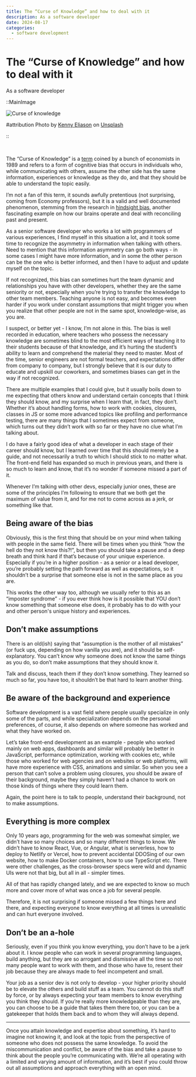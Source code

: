 ```yaml
---
title: The “Curse of Knowledge” and how to deal with it
description: As a software developer
date: 2024-08-17
categories:
  - software development
---
```


# The “Curse of Knowledge” and how to deal with it

As a software developer

::MainImage

![Curse of knowledge](/images/curse_of_knowledge_main.jpg)

#attribution
Photo by <a href="https://unsplash.com/@neonbrand?utm_content=creditCopyText&utm_medium=referral&utm_source=unsplash" target="_blank">
Kenny Eliason</a>
on <a href="https://unsplash.com/photos/green-ceramic-statue-of-a-man-2RRq1BHPq4E?utm_content=creditCopyText&utm_medium=referral&utm_source=unsplash" target="_blank">
Unsplash</a>

::

<br>

The “Curse of Knowledge” is a [term](https://en.wikipedia.org/wiki/Curse_of_knowledge) coined by a bunch of economists
in 1989 and refers to a form of cognitive bias that
occurs in individuals who, while communicating with others, assume the other side has the same information, experiences
or knowledge as they do, and that they should be able to understand the topic easily.

I’m not a fan of this term, it sounds awfully pretentious (not surprising, coming from Economy professors), but it is a
valid and well documented phenomenon, stemming from the research
in [hindsight bias](https://en.wikipedia.org/wiki/Hindsight_bias), another fascinating example on how
our brains operate and deal with reconciling past and present.

As a senior software developer who works a lot with programmers of various experiences, I find myself in this situation
a lot, and it took some time to recognize the asymmetry in information when talking with others. Need to mention that
this information asymmetry can go both ways - in some cases I might have more information, and in some the other person
can be the one who is better informed, and then I have to adjust and update myself on the topic.

If not recognized, this bias can sometimes hurt the team dynamic and relationships you have with other developers,
whether they are the same seniority or not, especially when you’re trying to transfer the knowledge to other team
members. Teaching anyone is not easy, and becomes even harder if you work under constant assumptions that might trigger
you when you realize that other people are not in the same spot, knowledge-wise, as you are.

I suspect, or better yet - I know, I’m not alone in this. The bias is well recorded in education, where teachers who
possess the necessary knowledge are sometimes blind to the most efficient ways of teaching it to their students because
of that knowledge, and it’s hurting the student’s ability to learn and comprehend the material they need to master. Most
of the time, senior engineers are not formal teachers, and expectations differ from company to company, but I strongly
believe that it is our duty to educate and upskill our coworkers, and sometimes biases can get in the way if not
recognized.

There are multiple examples that I could give, but it usually boils down to me expecting that others know and understand
certain concepts that I think they should know, and my surprise when I learn that, in fact, they don’t. Whether it’s
about handling forms, how to work with cookies, closures, classes in JS or some more advanced topics like profiling and
performance testing, there are many things that I sometimes expect from someone, which turns out they didn’t work with
so far or they have no clue what I’m talking about.

I do have a fairly good idea of what a developer in each stage of their career should know, but I learned over time that
this should merely be a guide, and not necessarily a truth to which I should stick to no matter what. The front-end
field has expanded so much in previous years, and there is so much to learn and know, that it’s no wonder if someone
missed a part of it.

Whenever I’m talking with other devs, especially junior ones, these are some of the principles I’m following to ensure
that we both get the maximum of value from it, and for me not to come across as a jerk, or something like that.

## Being aware of the bias

Obviously, this is the first thing that should be on your mind when talking with people in the same field. There will be
times when you think “how the hell do they not know this?!”, but then you should take a pause and a deep breath and
think hard if that’s because of your unique experience. Especially if you’re in a higher position - as a senior or a
lead developer, you’re probably setting the path forward as well as expectations, so it shouldn’t be a surprise that
someone else is not in the same place as you are.

This works the other way too, although we usually refer to this as an “imposter syndrome” - if you ever think how is it
possible that YOU don’t know something that someone else does, it probably has to do with your and other person's unique
history and experiences.

## Don’t make assumptions

There is an old(ish) saying that “assumption is the mother of all mistakes” (or fuck ups, depending on how vanilla you
are), and it should be self-explanatory. You can’t know why someone does not know the same things as you do, so don’t
make assumptions that they should know it.

Talk and discuss, teach them if they don’t know something. They learned so much so far, you have too, it shouldn’t be
that hard to learn another thing.

## Be aware of the background and experience

Software development is a vast field where people usually specialize in only some of the parts, and while specialization
depends on the personal preferences, of course, it also depends on where someone has worked and what they have worked
on.

Let’s take front-end development as an example - people who worked mainly on web apps, dashboards and similar will
probably be better in JavaScript, performance optimization, working with cookies etc, while those who worked for web
agencies and on websites or web platforms, will have more experience with CSS, animations and similar. So when you see a
person that can’t solve a problem using closures, you should be aware of their background, maybe they simply haven’t had
a chance to work on those kinds of things where they could learn them.

Again, the point here is to talk to people, understand their background, not to make assumptions.

## Everything is more complex

Only 10 years ago, programming for the web was somewhat simpler, we didn’t have so many choices and so many different
things to know. We didn’t have to know React, Vue, or Angular, what is serverless, how to deploy to Netlify or Vercel,
how to prevent accidental DDOSing of our own website, how to make Docker containers, how to use TypeScript etc. There
were other challenges, as the cross-browser specs were wild and dynamic UIs were not that big, but all in all - simpler
times.

All of that has rapidly changed lately, and we are expected to know so much more and cover more of what was once a job
for several people.

Therefore, it is not surprising if someone missed a few things here and there, and expecting everyone to know everything
at all times is unrealistic and can hurt everyone involved.

## Don’t be an a-hole

Seriously, even if you think you know everything, you don’t have to be a jerk about it. I know people who can work in
several programming languages, build anything, but they are so arrogant and dismissive all the time so not many people
want to work with them, and those who have to, resent their job because they are always made to feel incompetent and
small.

Your job as a senior dev is not only to develop - your higher priority should be to elevate the others and build stuff
as a team. You cannot do this stuff by force, or by always expecting your team members to know everything you think they
should. If you’re really more knowledgeable than they are, you can choose to be a guide that takes them there too, or
you can be a gatekeeper that holds them back and to whom they will always depend.

---

Once you attain knowledge and expertise about something, it’s hard to imagine not knowing it, and look at the topic from
the perspective of someone who does not possess the same knowledge. To avoid the miscommunication and conflict, be aware
of the bias and take a pause to think about the people you’re communicating with. We’re all operating with a limited and
varying amount of information, and it’s best if you could throw out all assumptions and approach everything with an open
mind.

